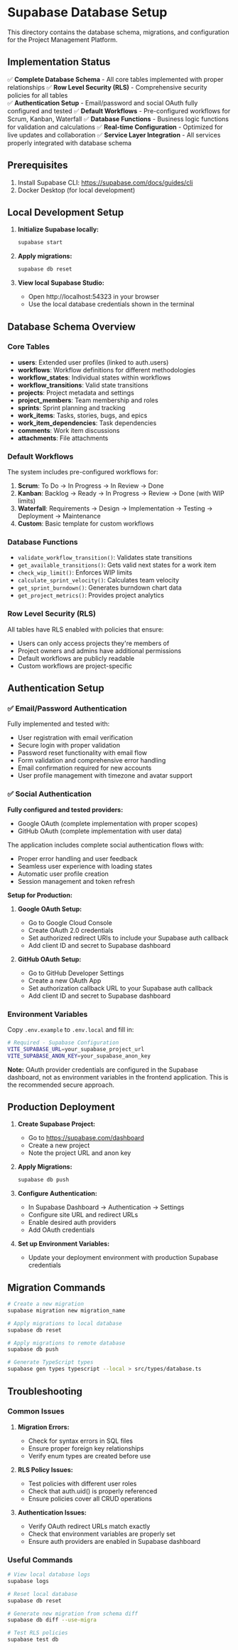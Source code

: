 # Supabase Database Setup

This directory contains the database schema, migrations, and configuration for the Project Management Platform.

## Implementation Status

✅ **Complete Database Schema** - All core tables implemented with proper relationships
✅ **Row Level Security (RLS)** - Comprehensive security policies for all tables  
✅ **Authentication Setup** - Email/password and social OAuth fully configured and tested
✅ **Default Workflows** - Pre-configured workflows for Scrum, Kanban, Waterfall
✅ **Database Functions** - Business logic functions for validation and calculations
✅ **Real-time Configuration** - Optimized for live updates and collaboration
✅ **Service Layer Integration** - All services properly integrated with database schema

## Prerequisites

1. Install Supabase CLI: https://supabase.com/docs/guides/cli
2. Docker Desktop (for local development)

## Local Development Setup

1. **Initialize Supabase locally:**
   ```bash
   supabase start
   ```

2. **Apply migrations:**
   ```bash
   supabase db reset
   ```

3. **View local Supabase Studio:**
   - Open http://localhost:54323 in your browser
   - Use the local database credentials shown in the terminal

## Database Schema Overview

### Core Tables

- **users**: Extended user profiles (linked to auth.users)
- **workflows**: Workflow definitions for different methodologies
- **workflow_states**: Individual states within workflows
- **workflow_transitions**: Valid state transitions
- **projects**: Project metadata and settings
- **project_members**: Team membership and roles
- **sprints**: Sprint planning and tracking
- **work_items**: Tasks, stories, bugs, and epics
- **work_item_dependencies**: Task dependencies
- **comments**: Work item discussions
- **attachments**: File attachments

### Default Workflows

The system includes pre-configured workflows for:

1. **Scrum**: To Do → In Progress → In Review → Done
2. **Kanban**: Backlog → Ready → In Progress → Review → Done (with WIP limits)
3. **Waterfall**: Requirements → Design → Implementation → Testing → Deployment → Maintenance
4. **Custom**: Basic template for custom workflows

### Database Functions

- `validate_workflow_transition()`: Validates state transitions
- `get_available_transitions()`: Gets valid next states for a work item
- `check_wip_limit()`: Enforces WIP limits
- `calculate_sprint_velocity()`: Calculates team velocity
- `get_sprint_burndown()`: Generates burndown chart data
- `get_project_metrics()`: Provides project analytics

### Row Level Security (RLS)

All tables have RLS enabled with policies that ensure:
- Users can only access projects they're members of
- Project owners and admins have additional permissions
- Default workflows are publicly readable
- Custom workflows are project-specific

## Authentication Setup

### ✅ Email/Password Authentication

Fully implemented and tested with:
- User registration with email verification
- Secure login with proper validation
- Password reset functionality with email flow
- Form validation and comprehensive error handling
- Email confirmation required for new accounts
- User profile management with timezone and avatar support

### ✅ Social Authentication

**Fully configured and tested providers:**
- Google OAuth (complete implementation with proper scopes)
- GitHub OAuth (complete implementation with user data)

The application includes complete social authentication flows with:
- Proper error handling and user feedback
- Seamless user experience with loading states
- Automatic user profile creation
- Session management and token refresh

**Setup for Production:**

1. **Google OAuth Setup:**
   - Go to Google Cloud Console
   - Create OAuth 2.0 credentials
   - Set authorized redirect URIs to include your Supabase auth callback
   - Add client ID and secret to Supabase dashboard

2. **GitHub OAuth Setup:**
   - Go to GitHub Developer Settings
   - Create a new OAuth App
   - Set authorization callback URL to your Supabase auth callback
   - Add client ID and secret to Supabase dashboard

### Environment Variables

Copy `.env.example` to `.env.local` and fill in:

```bash
# Required - Supabase Configuration
VITE_SUPABASE_URL=your_supabase_project_url
VITE_SUPABASE_ANON_KEY=your_supabase_anon_key
```

**Note:** OAuth provider credentials are configured in the Supabase dashboard, not as environment variables in the frontend application. This is the recommended secure approach.

## Production Deployment

1. **Create Supabase Project:**
   - Go to https://supabase.com/dashboard
   - Create a new project
   - Note the project URL and anon key

2. **Apply Migrations:**
   ```bash
   supabase db push
   ```

3. **Configure Authentication:**
   - In Supabase Dashboard → Authentication → Settings
   - Configure site URL and redirect URLs
   - Enable desired auth providers
   - Add OAuth credentials

4. **Set up Environment Variables:**
   - Update your deployment environment with production Supabase credentials

## Migration Commands

```bash
# Create a new migration
supabase migration new migration_name

# Apply migrations to local database
supabase db reset

# Apply migrations to remote database
supabase db push

# Generate TypeScript types
supabase gen types typescript --local > src/types/database.ts
```

## Troubleshooting

### Common Issues

1. **Migration Errors:**
   - Check for syntax errors in SQL files
   - Ensure proper foreign key relationships
   - Verify enum types are created before use

2. **RLS Policy Issues:**
   - Test policies with different user roles
   - Check that auth.uid() is properly referenced
   - Ensure policies cover all CRUD operations

3. **Authentication Issues:**
   - Verify OAuth redirect URLs match exactly
   - Check that environment variables are properly set
   - Ensure auth providers are enabled in Supabase dashboard

### Useful Commands

```bash
# View local database logs
supabase logs

# Reset local database
supabase db reset

# Generate new migration from schema diff
supabase db diff --use-migra

# Test RLS policies
supabase test db
```